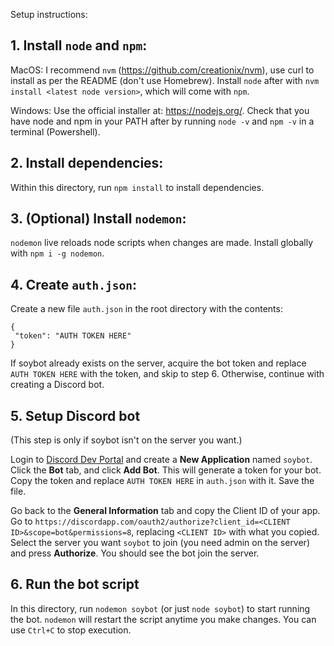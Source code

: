 Setup instructions:

## 1. Install `node` and `npm`:

MacOS: I recommend `nvm` (https://github.com/creationix/nvm), use curl to install as per the README (don't use Homebrew). Install `node` after with `nvm install <latest node version>`, which will come with `npm`.

Windows: Use the official installer at: https://nodejs.org/. Check that you have node and npm in your PATH after by running `node -v` and `npm -v` in a terminal (Powershell).

## 2. Install dependencies:

Within this directory, run `npm install` to install dependencies.

## 3. (Optional) Install `nodemon`:

`nodemon` live reloads node scripts when changes are made. Install globally with `npm i -g nodemon`.

## 4. Create `auth.json`:

Create a new file `auth.json` in the root directory with the contents:

    {
     "token": "AUTH TOKEN HERE"
    }

If soybot already exists on the server, acquire the bot token and replace `AUTH TOKEN HERE` with the token, and skip to step 6. Otherwise, continue with creating a Discord bot.

## 5. Setup Discord bot

(This step is only if soybot isn't on the server you want.)

Login to [Discord Dev Portal](https://discordapp.com/developers/applications/) and create a **New Application** named `soybot`. Click the **Bot** tab, and click **Add Bot**. This will generate a token for your bot. Copy the token and replace `AUTH TOKEN HERE` in `auth.json` with it. Save the file.

Go back to the **General Information** tab and copy the Client ID of your app. Go to `https://discordapp.com/oauth2/authorize?client_id=<CLIENT ID>&scope=bot&permissions=8`, replacing `<CLIENT ID>` with what you copied. Select the server you want `soybot` to join (you need admin on the server) and press **Authorize**. You should see the bot join the server.

## 6. Run the bot script

In this directory, run `nodemon soybot` (or just `node soybot`) to start running the bot. `nodemon` will restart the script anytime you make changes. You can use `Ctrl+C` to stop execution.